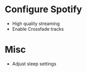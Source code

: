 # Configure Spotify

- High quality streaming
- Enable Crossfade tracks

# Misc

- Adjust sleep settings
